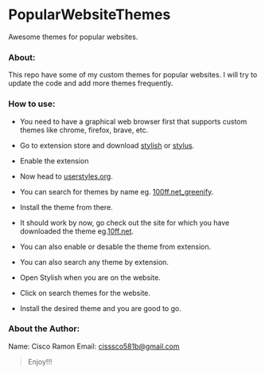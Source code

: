 # PopularWebsiteThemes
Awesome themes for popular websites.

### About:

This repo have some of my custom themes for popular websites.
I will try to update the code and add more themes frequently.

### How to use:

- You need to have a graphical web browser first that supports custom themes like chrome, firefox, brave, etc.

- Go to extension store and download [stylish](https://chrome.google.com/webstore/detail/stylish-custom-themes-for/fjnbnpbmkenffdnngjfgmeleoegfcffe) or [stylus](https://chrome.google.com/webstore/detail/stylus/clngdbkpkpeebahjckkjfobafhncgmne).

- Enable the extension

- Now head to [userstyles.org](https://userstyles.org/).

- You can search for themes by name eg. [100ff.net_greenify](https://userstyles.org/styles/210553/10ff-net-greenify).

- Install the theme from there.

- It should work by now, go check out the site for which you have downloaded the theme eg.[10ff.net](https://10ff.net).

- You can also enable or desable the theme from extension.

- You can also search any theme by extension.

- Open Stylish when you are on the website. 

- Click on search themes for the website.

- Install the desired theme and you are good to go.

### About the Author:

Name:               Cisco Ramon
Email:              cisssco581b@gmail.com

>Enjoy!!!
